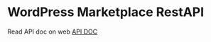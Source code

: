# WordPress Marketplace RestAPI

Read API doc on web <a href="http://rileyghost.com/wp-marketplace-rest-api/" > API DOC </a>

